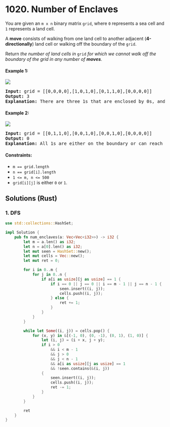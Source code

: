 # 1020. Number of Enclaves
You are given an `m x n` binary matrix `grid`, where `0` represents a sea cell and `1` represents a land cell.

A **move** consists of walking from one land cell to another adjacent (**4-directionally**) land cell or walking off the boundary of the `grid`.

Return *the number of land cells in* `grid` *for which we cannot walk off the boundary of the grid in any number of **moves***.

#### Example 1:
![](https://assets.leetcode.com/uploads/2021/02/18/enclaves1.jpg)
<pre>
<strong>Input:</strong> grid = [[0,0,0,0],[1,0,1,0],[0,1,1,0],[0,0,0,0]]
<strong>Output:</strong> 3
<strong>Explanation:</strong> There are three 1s that are enclosed by 0s, and one 1 that is not enclosed because its on the boundary.
</pre>

#### Example 2:
![](https://assets.leetcode.com/uploads/2021/02/18/enclaves2.jpg)
<pre>
<strong>Input:</strong> grid = [[0,1,1,0],[0,0,1,0],[0,0,1,0],[0,0,0,0]]
<strong>Output:</strong> 0
<strong>Explanation:</strong> All 1s are either on the boundary or can reach the boundary.
</pre>

#### Constraints:
* `m == grid.length`
* `n == grid[i].length`
* `1 <= m, n <= 500`
* `grid[i][j]` is either `0` or `1`.

## Solutions (Rust)

### 1. DFS
```Rust
use std::collections::HashSet;

impl Solution {
    pub fn num_enclaves(a: Vec<Vec<i32>>) -> i32 {
        let m = a.len() as i32;
        let n = a[0].len() as i32;
        let mut seen = HashSet::new();
        let mut cells = Vec::new();
        let mut ret = 0;

        for i in 0..m {
            for j in 0..n {
                if a[i as usize][j as usize] == 1 {
                    if i == 0 || j == 0 || i == m - 1 || j == n - 1 {
                        seen.insert((i, j));
                        cells.push((i, j));
                    } else {
                        ret += 1;
                    }
                }
            }
        }

        while let Some((i, j)) = cells.pop() {
            for (x, y) in &[(-1, 0), (0, -1), (0, 1), (1, 0)] {
                let (i, j) = (i + x, j + y);
                if i > 0
                    && i < m - 1
                    && j > 0
                    && j < n - 1
                    && a[i as usize][j as usize] == 1
                    && !seen.contains(&(i, j))
                {
                    seen.insert((i, j));
                    cells.push((i, j));
                    ret -= 1;
                }
            }
        }

        ret
    }
}
```
